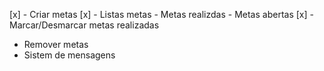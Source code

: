 [x] - Criar metas
[x] - Listas metas
        - Metas realizdas
        - Metas abertas
[x] - Marcar/Desmarcar metas realizadas
- Remover metas
- Sistem de mensagens